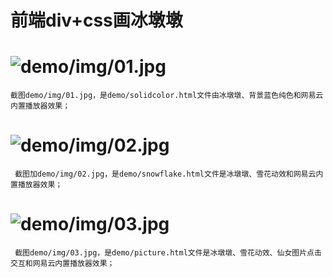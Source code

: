 # 前端div+css画冰墩墩
# ![demo/img/01.jpg](https://developer.yonyou.com/data/attachment/forum/202202/18/184023ebzp0miqfqfq72h2.jpg)
    截图demo/img/01.jpg，是demo/solidcolor.html文件由冰墩墩、背景蓝色纯色和网易云内置播放器效果；
# ![demo/img/02.jpg](https://developer.yonyou.com/data/attachment/forum/202202/18/184024q15z00rj8mx6xjj7.jpg)
     截图加demo/img/02.jpg，是demo/snowflake.html文件是冰墩墩、雪花动效和网易云内置播放器效果；
# ![demo/img/03.jpg](https://developer.yonyou.com/data/attachment/forum/202202/18/184024lwxm7gzm7bnzb18b.jpg)
     截图demo/img/03.jpg，是demo/picture.html文件是冰墩墩、雪花动效、仙女图片点击交互和网易云内置播放器效果；
